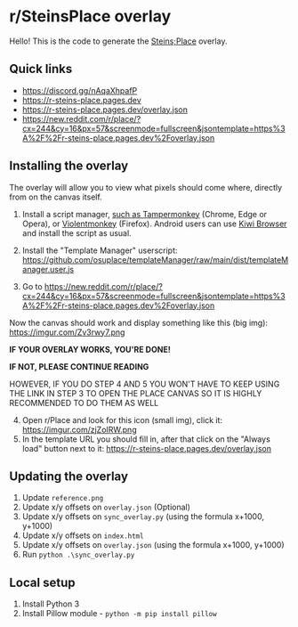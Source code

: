 # r/SteinsPlace overlay

Hello! This is the code to generate the [Steins;Place](https://discord.gg/nAqaXhpafP) overlay.

## Quick links

- https://discord.gg/nAqaXhpafP
- https://r-steins-place.pages.dev
- https://r-steins-place.pages.dev/overlay.json
- https://new.reddit.com/r/place/?cx=244&cy=16&px=57&screenmode=fullscreen&jsontemplate=https%3A%2F%2Fr-steins-place.pages.dev%2Foverlay.json

## Installing the overlay

The overlay will allow you to view what pixels should come where, directly from on the canvas itself.

1. Install a script manager, [such as Tampermonkey](https://tampermonkey.net/#download) (Chrome, Edge or Opera), or [Violentmonkey](https://addons.mozilla.org/en-US/firefox/addon/violentmonkey/) (Firefox). Android users can use [Kiwi Browser](https://play.google.com/store/apps/details?id=com.kiwibrowser.browser) and install the script as usual.

2. Install the "Template Manager" userscript: https://github.com/osuplace/templateManager/raw/main/dist/templateManager.user.js
3. Go to https://new.reddit.com/r/place/?cx=244&cy=16&px=57&screenmode=fullscreen&jsontemplate=https%3A%2F%2Fr-steins-place.pages.dev%2Foverlay.json

Now the canvas should work and display something like this (big img): https://imgur.com/Zv3rwy7.png

**IF YOUR OVERLAY WORKS, YOU'RE DONE!**

**IF NOT, PLEASE CONTINUE READING**

HOWEVER, IF YOU DO STEP 4 AND 5 YOU WON'T HAVE TO KEEP USING THE LINK IN STEP 3 TO OPEN THE PLACE CANVAS SO IT IS HIGHLY RECOMMENDED TO DO THEM AS WELL

4. Open r/Place and look for this icon (small img), click it: https://imgur.com/zjZoIRW.png
5. In the template URL you should fill in, after that click on the "Always load" button next to it: https://r-steins-place.pages.dev/overlay.json

## Updating the overlay

1. Update `reference.png`
2. Update x/y offsets on `overlay.json`
(Optional)
3. Update x/y offsets on `sync_overlay.py` (using the formula x+1000, y+1000)
4. Update x/y offsets on `index.html`
5. Update x/y offsets on `overlay.json` (using the formula x+1000, y+1000)
6. Run `python .\sync_overlay.py`

## Local setup

1. Install Python 3
2. Install Pillow module - `python -m pip install pillow`
